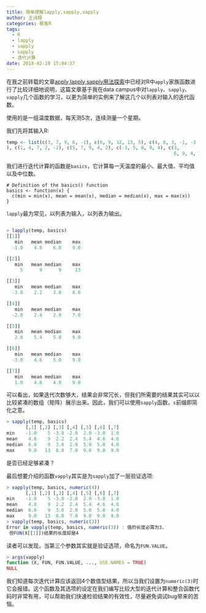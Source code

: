 ```yaml
---
title: 简单理解lapply,sapply,vapply
author: 王诗翔
categories: 极客R
tags:
  - R
  - lapply
  - sapply
  - vapply
  - 迭代计算
date: 2018-02-10 15:04:57
---
```


在我之前转载的文章[apply,lapply,sapply用法探索](https://www.jianshu.com/p/9bca3555b06c)中已经对R中`apply`家族函数进行了比较详细地说明，这篇文章基于我在data campus中对`lapply`、`sapply`、`vapply`几个函数的学习，以更为简单的实例来了解这几个以列表对输入的迭代函数。

<!-- more -->

使用的是一组温度数据，每天测5次，连续测量一个星期。

我们先将其输入R:

```R
temp <- list(c(3, 7, 9, 6, -1), c(6, 9, 12, 13, 5), c(4, 8, 3, -1, -3
), c(1, 4, 7, 2, -2), c(5, 7, 9, 4, 2), c(-3, 5, 8, 9, 4), c(3,
                                                             6, 9, 4, 1))
```

我们进行迭代计算的函数是`basics`，它计算每一天温度的最小、最大值、平均值以及中位数。

```
# Definition of the basics() function
basics <- function(x) {
  c(min = min(x), mean = mean(x), median = median(x), max = max(x))
}
```

`lapply`最为常见，以列表为输入，以列表为输出。

```R

> lapply(temp, basics)
[[1]]
   min   mean median    max
  -1.0    4.8    6.0    9.0

[[2]]
   min   mean median    max
     5      9      9     13

[[3]]
   min   mean median    max
  -3.0    2.2    3.0    8.0

[[4]]
   min   mean median    max
  -2.0    2.4    2.0    7.0

[[5]]
   min   mean median    max
   2.0    5.4    5.0    9.0

[[6]]
   min   mean median    max
  -3.0    4.6    5.0    9.0

[[7]]
   min   mean median    max
   1.0    4.6    4.0    9.0
```

可以看出，如果迭代次数够大，结果会非常冗长，但我们所需要的结果其实可以以比较紧凑的数组（矩阵）展示出来。因此，我们可以使用`sapply`函数，`s`前缀即简化之意。

```R
> sapply(temp, basics)
       [,1] [,2] [,3] [,4] [,5] [,6] [,7]
min    -1.0    5 -3.0 -2.0  2.0 -3.0  1.0
mean    4.8    9  2.2  2.4  5.4  4.6  4.6
median  6.0    9  3.0  2.0  5.0  5.0  4.0
max     9.0   13  8.0  7.0  9.0  9.0  9.0
```

是否已经足够紧凑？

最后想要介绍的函数`vapply`其实是为`sapply`加了一层验证选项:

```R
> vapply(temp, basics, numeric(4))
       [,1] [,2] [,3] [,4] [,5] [,6] [,7]
min    -1.0    5 -3.0 -2.0  2.0 -3.0  1.0
mean    4.8    9  2.2  2.4  5.4  4.6  4.6
median  6.0    9  3.0  2.0  5.0  5.0  4.0
max     9.0   13  8.0  7.0  9.0  9.0  9.0
> vapply(temp, basics, numeric(3))
Error in vapply(temp, basics, numeric(3)) : 值的长度必需为3，
 但FUN(X[[1]])结果的长度却是4
 ```

 读者可以发现，当第三个参数其实就是验证选项，命名为`FUN.VALUE`。

 ```R
 > args(vapply)
function (X, FUN, FUN.VALUE, ..., USE.NAMES = TRUE)
NULL
```

我们知道每次迭代计算应该返回4个数值型结果，所以当我们设置为`numeric(3)`时它会报错。这个函数及其选项的设定在我们编写比较大型的迭代计算和整合函数代码时非常有用，可以帮助我们快速检验结果的有效性，尽量避免调试bug带来的苦恼。

